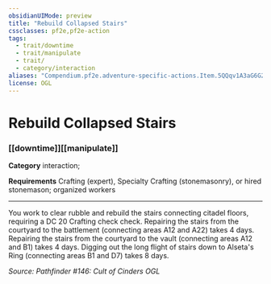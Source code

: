 ```yaml
---
obsidianUIMode: preview
title: "Rebuild Collapsed Stairs"
cssclasses: pf2e,pf2e-action
tags:
  - trait/downtime
  - trait/manipulate
  - trait/
  - category/interaction
aliases: "Compendium.pf2e.adventure-specific-actions.Item.5QQqv1A3aG6G2Sui"
license: OGL
---
```

# Rebuild Collapsed Stairs

### [[downtime]][[manipulate]]

**Category** interaction; 




**Requirements** Crafting (expert), Specialty Crafting (stonemasonry), or hired stonemason; organized workers

* * *

You work to clear rubble and rebuild the stairs connecting citadel floors, requiring a DC 20 Crafting check check. Repairing the stairs from the courtyard to the battlement (connecting areas A12 and A22) takes 4 days. Repairing the stairs from the courtyard to the vault (connecting areas A12 and B1) takes 4 days. Digging out the long flight of stairs down to Alseta's Ring (connecting areas B1 and D7) takes 8 days.

*Source: Pathfinder #146: Cult of Cinders*
*OGL*